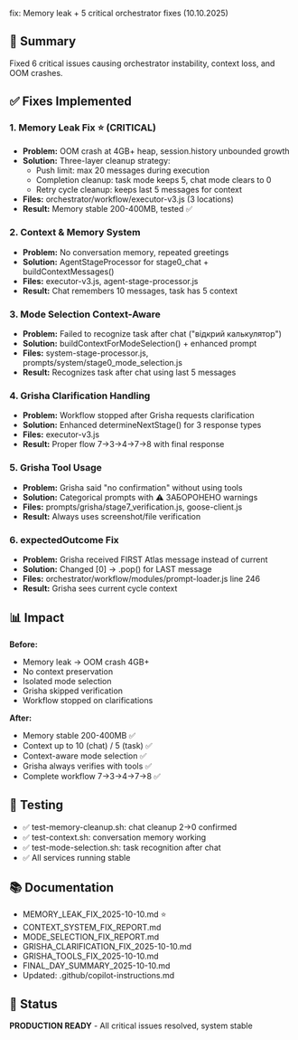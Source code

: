 fix: Memory leak + 5 critical orchestrator fixes (10.10.2025)

## 🎯 Summary
Fixed 6 critical issues causing orchestrator instability, context loss, and OOM crashes.

## ✅ Fixes Implemented

### 1. Memory Leak Fix ⭐ (CRITICAL)
- **Problem:** OOM crash at 4GB+ heap, session.history unbounded growth
- **Solution:** Three-layer cleanup strategy:
  - Push limit: max 20 messages during execution
  - Completion cleanup: task mode keeps 5, chat mode clears to 0
  - Retry cycle cleanup: keeps last 5 messages for context
- **Files:** orchestrator/workflow/executor-v3.js (3 locations)
- **Result:** Memory stable 200-400MB, tested ✅

### 2. Context & Memory System
- **Problem:** No conversation memory, repeated greetings
- **Solution:** AgentStageProcessor for stage0_chat + buildContextMessages()
- **Files:** executor-v3.js, agent-stage-processor.js
- **Result:** Chat remembers 10 messages, task has 5 context

### 3. Mode Selection Context-Aware
- **Problem:** Failed to recognize task after chat ("відкрий калькулятор")
- **Solution:** buildContextForModeSelection() + enhanced prompt
- **Files:** system-stage-processor.js, prompts/system/stage0_mode_selection.js
- **Result:** Recognizes task after chat using last 5 messages

### 4. Grisha Clarification Handling
- **Problem:** Workflow stopped after Grisha requests clarification
- **Solution:** Enhanced determineNextStage() for 3 response types
- **Files:** executor-v3.js
- **Result:** Proper flow 7→3→4→7→8 with final response

### 5. Grisha Tool Usage
- **Problem:** Grisha said "no confirmation" without using tools
- **Solution:** Categorical prompts with ⚠️ ЗАБОРОНЕНО warnings
- **Files:** prompts/grisha/stage7_verification.js, goose-client.js
- **Result:** Always uses screenshot/file verification

### 6. expectedOutcome Fix
- **Problem:** Grisha received FIRST Atlas message instead of current
- **Solution:** Changed [0] → .pop() for LAST message
- **Files:** orchestrator/workflow/modules/prompt-loader.js line 246
- **Result:** Grisha sees current cycle context

## 📊 Impact

**Before:**
- Memory leak → OOM crash 4GB+
- No context preservation
- Isolated mode selection
- Grisha skipped verification
- Workflow stopped on clarifications

**After:**
- Memory stable 200-400MB ✅
- Context up to 10 (chat) / 5 (task) ✅
- Context-aware mode selection ✅
- Grisha always verifies with tools ✅
- Complete workflow 7→3→4→7→8 ✅

## 🧪 Testing
- ✅ test-memory-cleanup.sh: chat cleanup 2→0 confirmed
- ✅ test-context.sh: conversation memory working
- ✅ test-mode-selection.sh: task recognition after chat
- ✅ All services running stable

## 📚 Documentation
- MEMORY_LEAK_FIX_2025-10-10.md ⭐
- CONTEXT_SYSTEM_FIX_REPORT.md
- MODE_SELECTION_FIX_REPORT.md
- GRISHA_CLARIFICATION_FIX_2025-10-10.md
- GRISHA_TOOLS_FIX_2025-10-10.md
- FINAL_DAY_SUMMARY_2025-10-10.md
- Updated: .github/copilot-instructions.md

## 🚀 Status
**PRODUCTION READY** - All critical issues resolved, system stable
